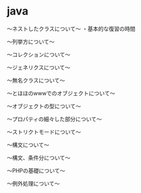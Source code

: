 # java

〜ネストしたクラスについて〜
・基本的な復習の時間

〜列挙方について〜

〜コレクションについて〜

〜ジェネリクスについて〜

〜無名クラスについて〜

〜とほほのwwwでのオブジェクトについて〜

〜オブジェクトの型について〜

〜プロパティの細々した部分について〜

〜ストリクトモードについて〜

〜構文について〜

〜構文、条件分について〜

〜PHPの基礎について〜

〜例外処理について〜

